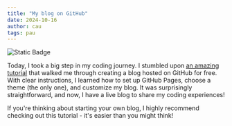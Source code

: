 ```yaml
---
title: "My blog on GitHub"
date: 2024-10-16
author: cau
tags: pau
---
```

![Static Badge](https://img.shields.io/badge/0ld-Camel-blue)

Today, I took a big step in my coding journey. I stumbled upon [an amazing tutorial](https://github.com/skills/github-pages?target="_blank") that walked me through creating a blog hosted on GitHub for free. With clear instructions, I learned how to set up GitHub Pages, choose a theme (the only one), and customize my blog. It was surprisingly straightforward, and now, I have a live blog to share my coding experiences!

If you're thinking about starting your own blog, I highly recommend checking out this tutorial - it's easier than you might think!
